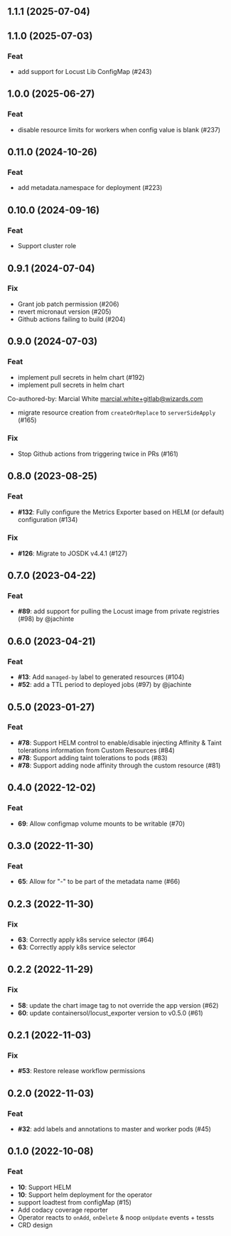 ## 1.1.1 (2025-07-04)

## 1.1.0 (2025-07-03)

### Feat

- add support for Locust Lib ConfigMap (#243)

## 1.0.0 (2025-06-27)

### Feat

- disable resource limits for workers when config value is blank (#237)

## 0.11.0 (2024-10-26)

### Feat

- add metadata.namespace for deployment (#223)

## 0.10.0 (2024-09-16)

### Feat

- Support cluster role

## 0.9.1 (2024-07-04)

### Fix

- Grant job patch permission (#206)
- revert micronaut version (#205)
- Github actions failing to build (#204)

## 0.9.0 (2024-07-03)

### Feat

- implement pull secrets in helm chart  (#192)
- implement pull secrets in helm chart

Co-authored-by: Marcial White <marcial.white+gitlab@wizards.com>
- migrate resource creation from `createOrReplace` to `serverSideApply` (#165)

### Fix

- Stop Github actions from triggering twice in PRs (#161)

## 0.8.0 (2023-08-25)

### Feat

- **#132**: Fully configure the Metrics Exporter based on HELM (or default) configuration (#134)

### Fix

- **#126**: Migrate to JOSDK v4.4.1 (#127)

## 0.7.0 (2023-04-22)

### Feat

- **#89**: add support for pulling the Locust image from private registries (#98) by @jachinte

## 0.6.0 (2023-04-21)

### Feat

- **#13**: Add `managed-by` label to generated resources (#104)
- **#52**: add a TTL period to deployed jobs (#97) by @jachinte

## 0.5.0 (2023-01-27)

### Feat

- **#78**: Support HELM control to enable/disable injecting Affinity & Taint tolerations information from Custom Resources (#84)
- **#78**: Support adding taint tolerations to pods (#83)
- **#78**: Support adding node affinity through the custom resource (#81)

## 0.4.0 (2022-12-02)

### Feat

- **69**: Allow configmap volume mounts to be writable (#70)

## 0.3.0 (2022-11-30)

### Feat

- **65**: Allow for "-" to be part of the metadata name (#66)

## 0.2.3 (2022-11-30)

### Fix

- **63**: Correctly apply k8s service selector (#64)
- **63**: Correctly apply k8s service selector

## 0.2.2 (2022-11-29)

### Fix

- **58**: update the chart image tag to not override the app version (#62)
- **60**: update containersol/locust_exporter version to v0.5.0 (#61)

## 0.2.1 (2022-11-03)

### Fix

- **#53**: Restore release workflow permissions

## 0.2.0 (2022-11-03)

### Feat

- **#32**: add labels and annotations to master and worker pods (#45)

## 0.1.0 (2022-10-08)

### Feat

- **10**: Support HELM
- **10**: Support helm deployment for the operator
- support loadtest from configMap  (#15)
- Add codacy coverage reporter
- Operator reacts to `onAdd`, `onDelete` & noop `onUpdate` events + tessts
- CRD design
